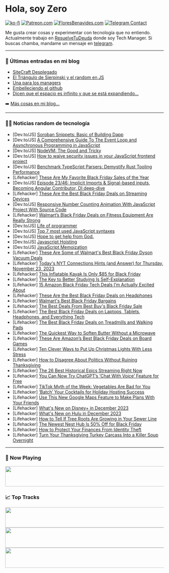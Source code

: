 # Hola, soy Zero

[![ko-fi](https://ko-fi.com/img/githubbutton_sm.svg)](https://ko-fi.com/J3J4N0LUK)
[![Patreon.com](https://img.shields.io/endpoint.svg?url=https%3A%2F%2Fshieldsio-patreon.vercel.app%2Fapi%3Fusername%3Dzerodragon%26type%3Dpatrons&style=for-the-badge)](https://patreon.com/zerodragon)
[![FloresBenavides.com](https://img.shields.io/website?down_message=oops&label=MiBlog&style=for-the-badge&up_message=online&url=https%3A%2F%2Ffloresbenavides.com)](https://floresbenavides.com)
[![Telegram Contact](https://img.shields.io/badge/escr%C3%ADbeme-ZeroDragon-%2326A5E4?style=for-the-badge&logo=telegram)](https://t.me/zerodragon)

Me gusta crear cosas y experimentar con tecnología que no entiendo.
Actualmente trabajo en [ResuelveTuDeuda](http://github.com/resuelve) donde soy Tech Manager.
Si buscas chamba, mandame un mensaje en [telegram](https://t.me/zerodragon).

---

### 📕 Últimas entradas en mi blog
<!-- BLOG-POST-LIST:START -->
- [SiteCraft Desplegado](https://floresbenavides.com/sitecraft-desplegado/)
- [El Triángulo de Sierpinski y el random en JS](https://floresbenavides.com/el-triangulo-de-sierpinski-y-el-random-en-js/)
- [Una para los managers](https://floresbenavides.com/una-para-los-managers/)
- [Embelleciendo el github](https://floresbenavides.com/embelleciendo-el-github/)
- [Dicen que el espacio es infinito y que se está expandiendo…](https://floresbenavides.com/dicen-que-el-espacio-es-infinito-y-que-se-esta-expandiendo/)
<!-- BLOG-POST-LIST:END -->

➡️ [Más cosas en mi blog...](https://floresbenavides.com)

---

### 👨‍💻 Noticias random de tecnología
<!-- TECH-POSTS:START -->
- [Dev.to/JS] [Soroban Snippets: Basic of Building Dapp](https://dev.to/z5208980/soroban-snippets-basic-of-building-dapp-o0a)
- [Dev.to/JS] [A Comprehensive Guide To The Event Loop and Asynchronous Programming in JavaScript](https://dev.to/opensign/a-comprehensive-guide-to-the-event-loop-and-asynchronous-programming-in-javascript-46l0)
- [Dev.to/JS] [NodeVM: The Good and Tricky](https://dev.to/opensourcee/nodevm-the-good-and-tricky-3ooj)
- [Dev.to/JS] [How to waive security issues in your JavaScript frontend project](https://dev.to/lebbe/how-to-waive-security-issues-in-your-javascript-frontend-project-2m2n)
- [Dev.to/JS] [Benchmark TypeScript Parsers: Demystify Rust Tooling Performance](https://dev.to/herrington_darkholme/benchmark-typescript-parsers-demystify-rust-tooling-performance-2go8)
- [Lifehacker] [These Are My Favorite Black Friday Sales of the Year](https://lifehacker.com/money/best-black-friday-deals-2023)
- [Dev.to/JS] [Episode 23/46: Implicit Imports &amp; Signal-based inputs, Becoming Angular Contributor, DI deep-dive](https://dev.to/this-is-angular/episode-2346-implicit-imports-signal-based-inputs-becoming-angular-contributor-di-deep-dive-2jl)
- [Lifehacker] [These Are the Best Black Friday Deals on Streaming Devices](https://lifehacker.com/tech/black-friday-streaming-devices)
- [Dev.to/JS] [Responsive Number Counting Animation With JavaScript Project With Source Code](https://dev.to/codingcss/responsive-number-counting-animation-with-javascript-project-with-source-code-2m5)
- [Lifehacker] [Walmart’s Black Friday Deals on Fitness Equipment Are Really Strong](https://lifehacker.com/health/walmart-best-flack-friday-deals-fitness-equipment)
- [Dev.to/JS] [Life of programmer](https://dev.to/devshreeom/like-if-u-relate-1i3f)
- [Dev.to/JS] [Top 7 most used JavaScript syntaxes](https://dev.to/lucassacheto/top-7-most-used-javascript-syntaxes-41mc)
- [Dev.to/JS] [Hope to get help from God.](https://dev.to/xfl1560907gby/hope-to-get-help-from-god-17o0)
- [Dev.to/JS] [Javascript Hoisting](https://dev.to/codernex/javascript-hoisting-1382)
- [Dev.to/JS] [JavaScript Memoization](https://dev.to/sundarbadagala081/javascript-memoization-1j2h)
- [Lifehacker] [These Are Some of Walmart&#39;s Best Black Friday Dyson Vacuum Deals](https://lifehacker.com/home/best-black-friday-dyson-vacuum-deals-2023)
- [Lifehacker] [Today&#39;s NYT Connections Hints &lpar;and Answer&rpar; for Thursday, November 23, 2023](https://lifehacker.com/entertainment/nyt-connections-answer-today-november-23-2023)
- [Lifehacker] [This Inflatable Kayak Is Only $85 for Black Friday](https://lifehacker.com/travel/sevylor-k5-inflatable-kayak-sale-black-friday)
- [Lifehacker] [The Key to Better Studying Is Self-Explanation](https://lifehacker.com/family/self-explanation-study-method)
- [Lifehacker] [15 Amazon Black Friday Tech Deals I’m Actually Excited About](https://lifehacker.com/tech/best-amazon-early-black-friday-tech-deals)
- [Lifehacker] [These Are the Best Black Friday Deals on Headphones](https://lifehacker.com/tech/best-black-friday-headphone-deals)
- [Lifehacker] [Walmart&#39;s Best Black Friday Bargains](https://lifehacker.com/money/walmarts-best-black-friday-bargains)
- [Lifehacker] [The Best Deals From Best Buy&#39;s Black Friday Sale](https://lifehacker.com/best-buys-black-friday-calendar-1850942632)
- [Lifehacker] [The Best Black Friday Deals on Laptops, Tablets, Headphones, and Everything Tech](https://lifehacker.com/tech/best-black-friday-deals-laptops-tablets-headphones)
- [Lifehacker] [The Best Black Friday Deals on Treadmills and Walking Pads](https://lifehacker.com/health/black-friday-deals-treadmills-and-walking-pads)
- [Lifehacker] [The Quickest Way to Soften Butter Without a Microwave](https://lifehacker.com/food-drink/soften-butter-quickly-without-microwave)
- [Lifehacker] [These Are Amazon’s Best Black Friday Deals on Board Games](https://lifehacker.com/entertainment/amazon-black-friday-deals-on-board-games)
- [Lifehacker] [Ten Clever Ways to Put Up Christmas Lights With Less Stress](https://lifehacker.com/home/christmas-light-decorating-hacks)
- [Lifehacker] [How to Disagree About Politics Without Ruining Thanksgiving](https://lifehacker.com/family/how-to-talk-about-politics-without-ruining-thanksgiving)
- [Lifehacker] [The 26 Best Historical Epics Streaming Right Now](https://lifehacker.com/entertainment/best-historical-epics-streaming)
- [Lifehacker] [You Can Now Try ChatGPT’s ‘Chat With Voice’ Feature for Free](https://lifehacker.com/tech/chatgpt-voice-chat-now-free)
- [Lifehacker] [TikTok Myth of the Week: Vegetables Are Bad for You](https://lifehacker.com/health/tiktok-myth-vegetables-are-bad-for-you)
- [Lifehacker] [‘Batch’ Your Cocktails for Holiday Hosting Success](https://lifehacker.com/food-drink/holiday-cocktail-batching)
- [Lifehacker] [Use This New Google Maps Feature to Make Plans With Your Friends](https://lifehacker.com/tech/use-google-maps-lists-to-make-plans-with-friends)
- [Lifehacker] [What&#39;s New on Disney+ in December 2023](https://lifehacker.com/entertainment/disney-plus-december-2023)
- [Lifehacker] [What&#39;s New on Hulu in December 2023](https://lifehacker.com/entertainment/new-releases-hulu-december-2023)
- [Lifehacker] [How to Tell If Tree Roots Are Growing in Your Sewer Line](https://lifehacker.com/home/cleaning-tree-roots-in-sewer-line)
- [Lifehacker] [The Newest Nest Hub Is 50% Off for Black Friday](https://lifehacker.com/tech/google-nest-hub-black-friday-deal)
- [Lifehacker] [How to Protect Your Finances From Identity Theft](https://lifehacker.com/money/how-to-protect-your-finances-from-identity-theft)
- [Lifehacker] [Turn Your Thanksgiving Turkey Carcass Into a Killer Soup Overnight](https://lifehacker.com/food-drink/best-turkey-soup-recipe)<!-- TECH-POSTS:END -->

---

### 🎵 Now Playing
<a href="https://spotify-now-playing-dun.vercel.app/now-playing?open"><img src="https://spotify-now-playing-dun.vercel.app/now-playing" width="540" height="64"></a>

### 📈 Top Tracks
<a href="https://spotify-now-playing-dun.vercel.app/top-tracks?i=1&open"><img src="https://spotify-now-playing-dun.vercel.app/top-tracks?i=1" width="540" height="64"></a>
<a href="https://spotify-now-playing-dun.vercel.app/top-tracks?i=2&open"><img src="https://spotify-now-playing-dun.vercel.app/top-tracks?i=2" width="540" height="64"></a>
<a href="https://spotify-now-playing-dun.vercel.app/top-tracks?i=3&open"><img src="https://spotify-now-playing-dun.vercel.app/top-tracks?i=3" width="540" height="64"></a>
